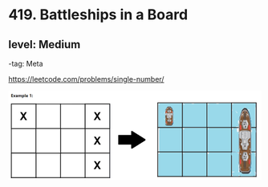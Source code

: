 # 419. Battleships in a Board
## level: Medium

-tag: Meta

https://leetcode.com/problems/single-number/

![](./example1.png)
